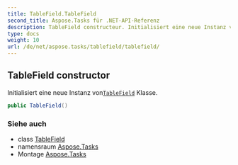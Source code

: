 ```yaml
---
title: TableField.TableField
second_title: Aspose.Tasks für .NET-API-Referenz
description: TableField constructeur. Initialisiert eine neue Instanz vonTableField Klasse.
type: docs
weight: 10
url: /de/net/aspose.tasks/tablefield/tablefield/
---
```

## TableField constructor

Initialisiert eine neue Instanz von[`TableField`](../) Klasse.

```csharp
public TableField()
```

### Siehe auch

* class [TableField](../)
* namensraum [Aspose.Tasks](../../tablefield/)
* Montage [Aspose.Tasks](../../../)


